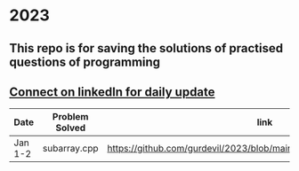# 2023
## This repo is for saving the solutions of practised questions of programming

## [Connect on linkedIn for daily update](www.linkedin.com/in/gurdev-singh-49031b201)

| Date     | Problem Solved | link |
|----------|----------|----------|
| Jan 1-2    | subarray.cpp   | https://github.com/gurdevil/2023/blob/main/geeksforgeeeks/subarray.cpp   |

